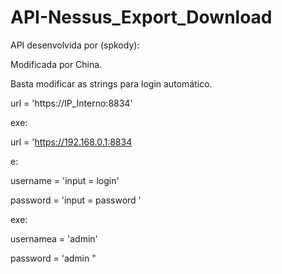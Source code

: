 # API-Nessus_Export_Download

API desenvolvida por (spkody):

Modificada por China.

Basta modificar as strings para login automático.

url = 'https://IP_Interno:8834'

exe:

url = 'https://192.168.0.1:8834

e:

username =  'input = login' 

password =  'input = password '

exe:


usernamea =  'admin' 

password =  'admin "


